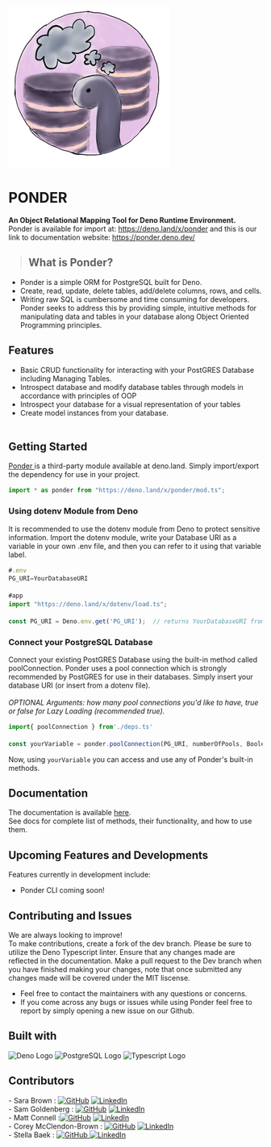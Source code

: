 ![image](./assets/small-ponder.png)


# PONDER
**An Object Relational Mapping Tool for Deno Runtime Environment.** <br>
Ponder is available for import at: https://deno.land/x/ponder and this is our link to documentation website: https://ponder.deno.dev/

> ## What is Ponder?

* Ponder is a simple ORM for PostgreSQL built for Deno. 
* Create, read, update, delete tables, add/delete columns, rows, and cells. 
* Writing raw SQL is cumbersome and time consuming for developers. Ponder seeks to address this by providing simple, intuitive methods for manipulating data and tables in your database along Object Oriented Programming principles. 

## Features

- Basic CRUD functionality for interacting with your PostGRES Database including Managing Tables.<br>
- Introspect database and modify database tables through models in accordance with principles of OOP <br>
- Introspect your database for a visual representation of your tables <br>
- Create model instances from your database.
<br><br>
## Getting Started
<a href="https://deno.land/x/ponder"> Ponder </a> is a third-party module available at deno.land. Simply import/export the dependency for use in your project.

```typescript
import * as ponder from "https://deno.land/x/ponder/mod.ts";
```

### Using dotenv Module from Deno

It is recommended to use the dotenv module from Deno to protect sensitive information. Import the dotenv module, write your Database URI as a variable in your own .env file, and then you can refer to it using that variable label.

```typescript
#.env
PG_URI=YourDatabaseURI

#app
import "https://deno.land/x/dotenv/load.ts";

const PG_URI = Deno.env.get('PG_URI');  // returns YourDatabaseURI from .env file

```

### Connect your PostgreSQL Database
Connect your existing PostGRES Database using the built-in method called poolConnection. Ponder uses a pool connection which is strongly recommended by PostGRES for use in their databases. Simply insert your database URI (or insert from a dotenv file). <br><br>
*OPTIONAL Arguments: how many pool connections you'd like to have, true or false for Lazy Loading (recommended true).*

```typescript
import{ poolConnection } from'./deps.ts'

const yourVariable = ponder.poolConnection(PG_URI, numberOfPools, BooleanForLazyLoading);
```

Now, using `yourVariable` you can access and use any of Ponder's built-in methods.


## Documentation

The documentation is available <a href="https://ponder.deno.dev/docsfolder/docshome">here</a>. <br>
See docs for complete list of methods, their functionality, and how to use them.

## Upcoming Features and Developments
Features currently in development include:
- Ponder CLI coming soon!


## Contributing and Issues
We are always looking to improve! <br>
To make contributions, create a fork of the dev branch. Please be sure to utilize the Deno Typescript linter. 
Ensure that any changes made are reflected in the documentation. Make a pull request to the Dev branch when 
you have finished making your changes, note that once submitted any changes made will be covered under the MIT liscense. <br>
* Feel free to contact the maintainers with any questions or concerns. <br>
* If you come across any bugs or issues while using Ponder feel free to report by simply opening a new issue on our Github.

## Built with

<p float="left">

<a href="https://deno.land/"><img src="https://img.shields.io/badge/Deno-white?style=for-the-badge&logo=deno&logoColor=464647" alt="Deno Logo" style="display: inline-block"></a>
<a href="https://www.postgresql.org/"><img src="https://img.shields.io/badge/PostgreSQL-316192?style=for-the-badge&logo=postgresql&logoColor=white" alt="PostgreSQL Logo" style="display: inline-block"></a>
<a href="https://www.typescriptlang.org/"><img src="https://img.shields.io/badge/TypeScript-007ACC?style=for-the-badge&logo=typescript&logoColor=white" alt="Typescript Logo" style="display: inline-block"></a>

</p>

## Contributors
<p>
- Sara Brown : <a href="https://github.com/Sbrown2018" target="_blank"><img alt="GitHub" src="https://img.shields.io/badge/-@Sara-181717?style=flat-square&logo=GitHub&logoColor=white"></a> <a href="https://www.linkedin.com/in/sara-brown15/" target="_blank"> <img alt="LinkedIn" src="https://img.shields.io/badge/-LinkedIn-0077B5?style=flat-square&logo=Linkedin&logoColor=white"></a> <br> 
- Sam Goldenberg : <a href="https://github.com/sammyb1rd" target="_blank"><img alt="GitHub" src="https://img.shields.io/badge/-@Sam-181717?style=flat-square&logo=GitHub&logoColor=white"></a> <a href="https://www.linkedin.com/in/samuel-goldenberg/" target="_blank"> <img alt="LinkedIn" src="https://img.shields.io/badge/-LinkedIn-0077B5?style=flat-square&logo=Linkedin&logoColor=white"></a> <br>
- Matt Connell :<a href="https://github.com/Matt-2112" target="_blank"><img alt="GitHub" src="https://img.shields.io/badge/-@Matt-181717?style=flat-square&logo=GitHub&logoColor=white"></a> <a href="https://www.linkedin.com/in/matt-connell-/" target="_blank"> <img alt="LinkedIn" src="https://img.shields.io/badge/-LinkedIn-0077B5?style=flat-square&logo=Linkedin&logoColor=white"></a> <br>
- Corey McClendon-Brown : <a href="https://github.com/mcbrownc" target="_blank"><img alt="GitHub" src="https://img.shields.io/badge/-@Corey-181717?style=flat-square&logo=GitHub&logoColor=white"></a> <a href="https://www.linkedin.com/in/coreymcclendonbrown/" target="_blank"> <img alt="LinkedIn" src="https://img.shields.io/badge/-LinkedIn-0077B5?style=flat-square&logo=Linkedin&logoColor=white"></a> <br>
- Stella Baek : <a href="https://github.com/StellaBaek" target="_blank"><img alt="GitHub" src="https://img.shields.io/badge/-@Stella-181717?style=flat-square&logo=GitHub&logoColor=white"> </a> <a href="https://www.linkedin.com/in/stellabaek" target="_blank"> <img alt="LinkedIn" src="https://img.shields.io/badge/-LinkedIn-0077B5?style=flat-square&logo=Linkedin&logoColor=white"></a> 
  
</p>

